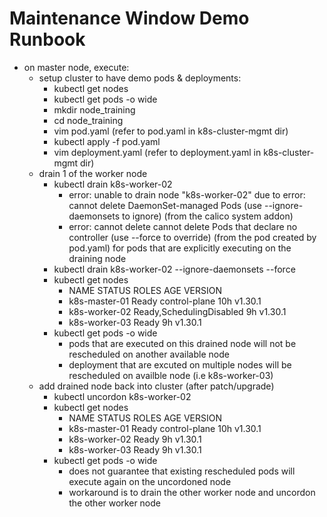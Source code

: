 # Maintenance Window Demo Runbook

- on master node, execute:
  - setup cluster to have demo pods & deployments:
    - kubectl get nodes
    - kubectl get pods -o wide
    - mkdir node_training
    - cd node_training
    - vim pod.yaml (refer to pod.yaml in k8s-cluster-mgmt dir)
    - kubectl apply -f pod.yaml
    - vim deployment.yaml (refer to deployment.yaml in k8s-cluster-mgmt dir)
  - drain 1 of the worker node
    - kubectl drain k8s-worker-02
      - error: unable to drain node "k8s-worker-02" due to error: cannot delete DaemonSet-managed Pods (use --ignore-daemonsets to ignore) (from the calico system addon)
      - error: cannot delete cannot delete Pods that declare no controller (use --force to override) (from the pod created by pod.yaml) for pods that are explicitly executing on the draining node
    - kubectl drain k8s-worker-02 --ignore-daemonsets --force
    - kubectl get nodes
      - NAME STATUS ROLES AGE VERSION
      - k8s-master-01 Ready control-plane 10h v1.30.1
      - k8s-worker-02 Ready,SchedulingDisabled <none> 9h v1.30.1
      - k8s-worker-03 Ready <none> 9h v1.30.1
    - kubectl get pods -o wide
      - pods that are executed on this drained node will not be rescheduled on another available node
      - deployment that are excuted on multiple nodes will be rescheduled on availble node (i.e k8s-worker-03)
  - add drained node back into cluster (after patch/upgrade)
    - kubectl uncordon k8s-worker-02
    - kubectl get nodes
      - NAME STATUS ROLES AGE VERSION
      - k8s-master-01 Ready control-plane 10h v1.30.1
      - k8s-worker-02 Ready <none> 9h v1.30.1
      - k8s-worker-03 Ready <none> 9h v1.30.1
    - kubectl get pods -o wide
      - does not guarantee that existing rescheduled pods will execute again on the uncordoned node
      - workaround is to drain the other worker node and uncordon the other worker node
